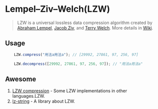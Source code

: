 # Lempel–Ziv–Welch(LZW)

> LZW is a universal lossless data compression algorithm created by [Abraham Lempel](https://en.wikipedia.org/wiki/Abraham_Lempel), [Jacob Ziv](https://en.wikipedia.org/wiki/Jacob_Ziv), and [Terry Welch](https://en.wikipedia.org/wiki/Terry_Welch). 
More details in [Wiki](https://en.wikipedia.org/wiki/Lempel%E2%80%93Ziv%E2%80%93Welch).

## Usage

```js
    LZW.compress("用法a用法a"); // [29992, 27861, 97, 256, 97]
    
    LZW.decompress([29992, 27861, 97, 256, 97]); // "用法a用法a"
```

## Awesome

1. [LZW compression](http://rosettacode.org/wiki/LZW_compression) - Some LZW implementations in other languages.LZW.
2. [lz-string](https://github.com/pieroxy/lz-string) - A library about LZW.